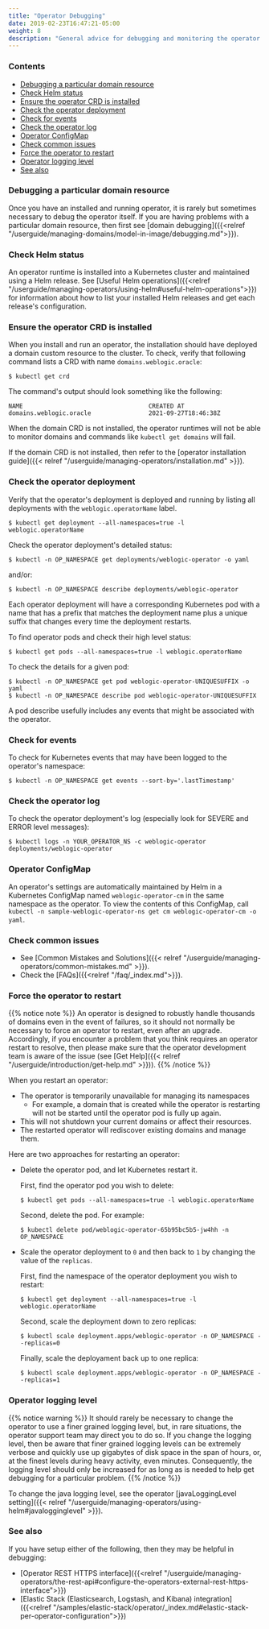 ```yaml
---
title: "Operator Debugging"
date: 2019-02-23T16:47:21-05:00
weight: 8
description: "General advice for debugging and monitoring the operator."
---
```


### Contents

- [Debugging a particular domain resource](#debugging-a-particular-domain-resource)
- [Check Helm status](#check-helm-status)
- [Ensure the operator CRD is installed](#ensure-the-operator-crd-is-installed)
- [Check the operator deployment](#check-the-operator-deployment)
- [Check for events](#check-for-events)
- [Check the operator log](#check-the-operator-log)
- [Operator ConfigMap](#operator-configmap)
- [Check common issues](#check-common-issues)
- [Force the operator to restart](#force-the-operator-to-restart)
- [Operator logging level](#operator-logging-level)
- [See also](#see-also)

### Debugging a particular domain resource

Once you have an installed and running operator, it is rarely but sometimes necessary to debug the operator itself.
If you are having problems with a particular domain resource, then first see [domain debugging]({{<relref "/userguide/managing-domains/model-in-image/debugging.md">}}). 

### Check Helm status

An operator runtime is installed into a Kubernetes cluster and maintained using a Helm release. 
See [Useful Helm operations]({{<relref "/userguide/managing-operators/using-helm#useful-helm-operations">}}) for information about how to list your installed Helm releases and get each release's configuration.

### Ensure the operator CRD is installed

When you install and run an operator, the installation should have deployed a domain custom resource to the cluster.
To check, verify that following command lists a CRD with name `domains.weblogic.oracle`:

```text
$ kubectl get crd
```

The command's output should look something like the following:

```text
NAME                                   CREATED AT
domains.weblogic.oracle                2021-09-27T18:46:38Z
```

When the domain CRD is not installed, the operator runtimes will not be able to monitor domains and commands like `kubectl get domains` will fail.

If the domain CRD is not installed, then refer to the [operator installation guide]({{< relref "/userguide/managing-operators/installation.md" >}}).

### Check the operator deployment

Verify that the operator's deployment is deployed and running by listing all deployments with the `weblogic.operatorName` label.

```text
$ kubectl get deployment --all-namespaces=true -l weblogic.operatorName
```

Check the operator deployment's detailed status:

```text
$ kubectl -n OP_NAMESPACE get deployments/weblogic-operator -o yaml
```

and/or:

```text
$ kubectl -n OP_NAMESPACE describe deployments/weblogic-operator 
```

Each operator deployment will have a corresponding Kubernetes pod
with a name that has a prefix that matches the deployment name
plus a unique suffix that changes every time the deployment restarts.

To find operator pods and check their high level status:

```text
$ kubectl get pods --all-namespaces=true -l weblogic.operatorName
```

To check the details for a given pod:

```text
$ kubectl -n OP_NAMESPACE get pod weblogic-operator-UNIQUESUFFIX -o yaml
$ kubectl -n OP_NAMESPACE describe pod weblogic-operator-UNIQUESUFFIX
```
A pod describe usefully includes any events that might be associated with the operator.

### Check for events

To check for Kubernetes events that may have been logged to the operator's namespace:

```text
$ kubectl -n OP_NAMESPACE get events --sort-by='.lastTimestamp'
```

### Check the operator log

To check the operator deployment's log (especially look for SEVERE and ERROR level messages):

```text
$ kubectl logs -n YOUR_OPERATOR_NS -c weblogic-operator deployments/weblogic-operator
```

### Operator ConfigMap

An operator's settings are automatically maintained by Helm in a Kubernetes ConfigMap named `weblogic-operator-cm` in the same namespace as the operator. To view the contents of this ConfigMap, call `kubectl -n sample-weblogic-operator-ns get cm weblogic-operator-cm -o yaml`.

### Check common issues

- See [Common Mistakes and Solutions]({{< relref "/userguide/managing-operators/common-mistakes.md" >}}).
- Check the [FAQs]({{<relref "/faq/_index.md">}}).


### Force the operator to restart

{{% notice note %}}
An operator is designed to robustly handle thousands of domains even in the event of failures,
so it should not normally be necessary to force an operator to restart, even after an upgrade. 
Accordingly, if you encounter a problem that you think requires an operator restart to resolve,
then please make sure that the operator development team is aware of the issue
(see [Get Help]({{< relref "/userguide/introduction/get-help.md" >}})).
{{% /notice %}}

When you restart an operator:

* The operator is temporarily unavailable for managing its namespaces
  * For example,  a domain that is created while the operator
    is restarting will not be started until the
    operator pod is fully up again.
* This will not shutdown your current domains or affect their resources.
* The restarted operator will rediscover existing domains and manage them.

Here are two approaches for restarting an operator:

* Delete the operator pod, and let Kubernetes restart it.

  First, find the operator pod you wish to delete:

  ```text
  $ kubectl get pods --all-namespaces=true -l weblogic.operatorName
  ```

  Second, delete the pod. For example:

  ```text
  $ kubectl delete pod/weblogic-operator-65b95bc5b5-jw4hh -n OP_NAMESPACE
  ```

* Scale the operator deployment to `0` and then back to `1` by changing the value of the `replicas`.

  First, find the namespace of the operator deployment you wish to restart:

  ```text
  $ kubectl get deployment --all-namespaces=true -l weblogic.operatorName
  ```

  Second, scale the deployment down to zero replicas:

  ```text
  $ kubectl scale deployment.apps/weblogic-operator -n OP_NAMESPACE --replicas=0
  ```
  Finally, scale the deployament back up to one replica:

  ```text
  $ kubectl scale deployment.apps/weblogic-operator -n OP_NAMESPACE --replicas=1
  ```

### Operator logging level

{{% notice warning %}}
It should rarely be necessary to change the operator to use a finer grained logging level,
but, in rare situations, the operator support team may direct you to do so.
If you change the logging level, then be aware that finer grained logging levels
can be extremely verbose and quickly use up gigabytes of disk space in the span of hours, or,
at the finest levels during heavy activity, even minutes.
Consequently, the logging level should only be increased for as long as is needed to help get debugging for a particular problem.
{{% /notice %}}

To change the java logging level, see the 
operator [javaLoggingLevel setting]({{< relref "/userguide/managing-operators/using-helm#javalogginglevel" >}}).

### See also

If you have setup either of the following, then they may be helpful in debugging:
- [Operator REST HTTPS interface]({{<relref "/userguide/managing-operators/the-rest-api#configure-the-operators-external-rest-https-interface">}})
- [Elastic Stack (Elasticsearch, Logstash, and Kibana) integration]({{<relref "/samples/elastic-stack/operator/_index.md#elastic-stack-per-operator-configuration">}})
